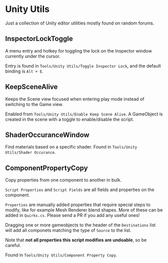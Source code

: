 Unity Utils
===========

Just a collection of Unity editor utilities mostly found on random forums.

InspectorLockToggle
-------------------

A menu entry and hotkey for toggling the lock on the Inspector window currently under the cursor.

Entry is found in `Tools/Unity Utils/Toggle Inspector Lock`, and the default binding is `Alt + E`.

KeepSceneAlive
--------------

Keeps the Scene view focused when entering play mode instead of switching to the Game view.

Enabled from `Tools/Unity Utils/Enable Keep Scene Alive`. A GameObject is created in the scene with a toggle to enable/disable the script.

ShaderOccuranceWindow
---------------------

Find materials based on a specific shader. Found in `Tools/Unity Utils/Shader Occurance`.

ComponentPropertyCopy
---------------------

Copy properties from one component to another in bulk.

`Script Properties` and `Script Fields` are all fields and properties on the component.

`Properties` are manually added properties that require special steps to modify, like for example Mesh Renderer blend shapes. More of these can be added in `Quirks.cs`. Please send a PR if you add any useful ones!

Dragging one or more gameobjects to the header of the `Destinations` list will add all componets matching the type of `Source` to the list.

Note that **not all properties this script modifies are undoable**, so be careful.

Found in `Tools/Unity Utils/Component Property Copy`.
